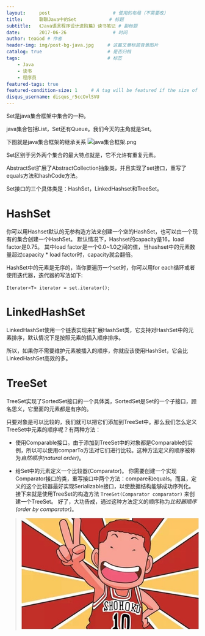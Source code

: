```yaml
---
layout:     post                       # 使用的布局（不需要改）
title:      聊聊Java中的Set            # 标题 
subtitle:   《Java语言程序设计进阶篇》读书笔记 # 副标题
date:       2017-06-26                 # 时间
author: teaGod # 作者
header-img: img/post-bg-java.jpg     # 这篇文章标题背景图片
catalog: true                        # 是否归档
tags:                                # 标签
    - Java
    - 读书
    - 程序员
featured-tags: true  
featured-condition-size: 1     # A tag will be featured if the size of it is more than this condition value
disqus_username: disqus_r5ccOvlSVU
---
```


Set是java集合框架中集合的一种。

java集合包括List，Set还有Queue。我们今天的主角就是Set。

下图就是java集合框架的继承关系
![java集合框架.png](http://upload-images.jianshu.io/upload_images/2946411-38cebe430db15aad.png?imageMogr2/auto-orient/strip%7CimageView2/2/w/1240)

Set区别于另外两个集合的最大特点就是，它不允许有重复元素。

AbstractSet扩展了AbstractCollection抽象类，并且实现了set接口，重写了equals方法和hashCode方法。

Set接口的三个具体类是：HashSet，LinkedHashset和TreeSet。

# HashSet
你可以用Hashset默认的无参构造方法来创建一个空的HashSet，也可以由一个现有的集合创建一个HashSet。
默认情况下，Hashset的capacity是16，load factor是0.75。
其中load factor是一个0.0~1.0之间的值，当hashset中的元素数量超过capacity * load factor时，capacity就会翻倍。

HashSet中的元素是无序的，当你要遍历一个set时，你可以用for each循环或者使用迭代器，迭代器的写法如下:

`Iterator<T> iterator = set.iterator();`

# LinkedHashSet
LinkedHashSet使用一个链表实现来扩展HashSet类，它支持对HashSet中的元素排序，默认情况下是按照元素的插入顺序排序。

所以，如果你不需要维护元素被插入的顺序，你就应该使用HashSet，它会比LinkedHashSet高效的多。

# TreeSet
TreeSet实现了SortedSet接口的一个具体类，SortedSet是Set的一个子接口，顾名思义，它里面的元素都是有序的。

只要对象是可以比较的，我们就可以把它们添加到TreeSet中。那么我们怎么定义TreeSet中元素的顺序呢？有两种方法：

- 使用Comparable接口。由于添加到TreeSet中的对象都是Comparable的实例，所以可以使用comparTo方法对它们进行比较。这种方法定义的顺序被称为*自然顺序(natural order)*。

- 给Set中的元素定义一个比较器(Comparator)。
你需要创建一个实现Comparator接口的类，重写接口中两个方法：compare和equals。而且，定义的这个比较器最好实现Serializable接口，以使数据结构能够成功序列化。接下来就是使用TreeSet的构造方法 `TreeSet(Comparator comparator)` 来创建一个TreeSet。
好了，大功告成，通过这种方法定义的顺序称为*比较器顺序(order by comparator)*。

>![teaGodyeah](/img/teaGodyeah.jpg)

